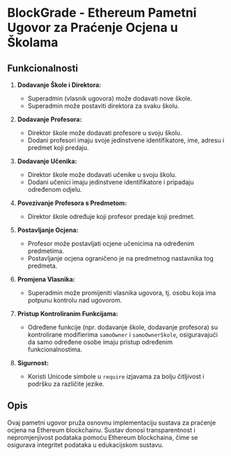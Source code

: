 # BlockGrade - Ethereum Pametni Ugovor za Praćenje Ocjena u Školama

## Funkcionalnosti

1. **Dodavanje Škole i Direktora:**
   - Superadmin (vlasnik ugovora) može dodavati nove škole.
   - Superadmin može postaviti direktora za svaku školu.

2. **Dodavanje Profesora:**
   - Direktor škole može dodavati profesore u svoju školu.
   - Dodani profesori imaju svoje jedinstvene identifikatore, ime, adresu i predmet koji predaju.

3. **Dodavanje Učenika:**
   - Direktor škole može dodavati učenike u svoju školu.
   - Dodani učenici imaju jedinstvene identifikatore i pripadaju određenom odjelu.

4. **Povezivanje Profesora s Predmetom:**
   - Direktor škole određuje koji profesor predaje koji predmet.

5. **Postavljanje Ocjena:**
   - Profesor može postavljati ocjene učenicima na određenim predmetima.
   - Postavljanje ocjena ograničeno je na predmetnog nastavnika tog predmeta.

6. **Promjena Vlasnika:**
   - Superadmin može promijeniti vlasnika ugovora, tj. osobu koja ima potpunu kontrolu nad ugovorom.

7. **Pristup Kontroliranim Funkcijama:**
   - Određene funkcije (npr. dodavanje škole, dodavanje profesora) su kontrolirane modifierima `samoOwner` i `samoOwnerSkole`, osiguravajući da samo određene osobe imaju pristup određenim funkcionalnostima.

8. **Sigurnost:**
   - Koristi Unicode simbole u `require` izjavama za bolju čitljivost i podršku za različite jezike.

## Opis
Ovaj pametni ugovor pruža osnovnu implementaciju sustava za praćenje ocjena na Ethereum blockchainu. Sustav donosi transparentnost i nepromjenjivost podataka pomoću Ethereum blockchaina, čime se osigurava integritet podataka u edukacijskom sustavu.
